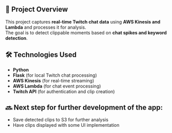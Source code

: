 ## 🎯 Project Overview
This project captures **real-time Twitch chat data** using **AWS Kinesis and Lambda** and processes it for analysis.  
The goal is to detect clippable moments based on **chat spikes and keyword detection**.

## 🛠️ Technologies Used
- **Python**
- **Flask** (for local Twitch chat processing)
- **AWS Kinesis** (for real-time streaming)
- **AWS Lambda** (for chat event processing)
- **Twitch API** (for authentication and clip creation)

## 🔜 Next step for further development of the app:
- Save detected clips to S3 for further analysis
- Have clips displayed with some UI implementation

